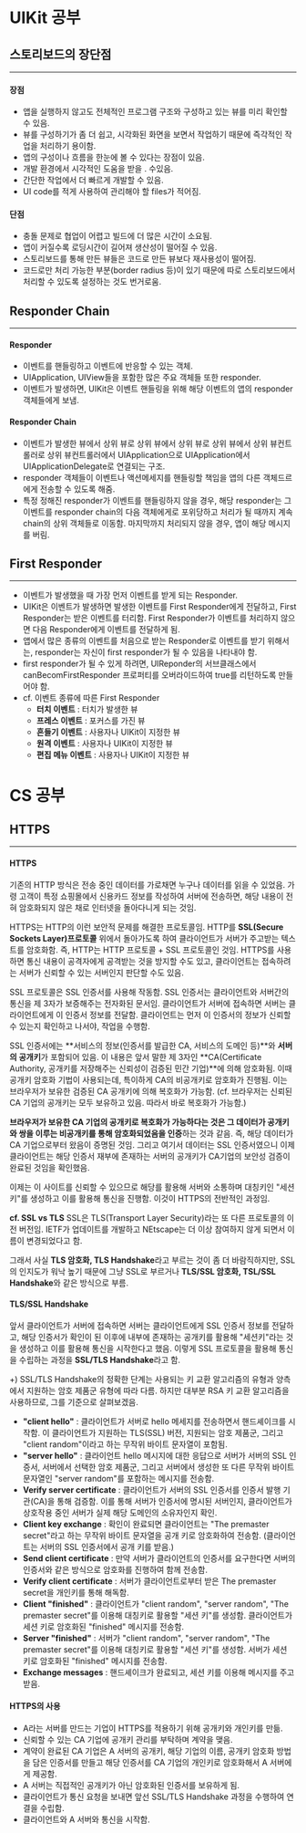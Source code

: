 # UIKit 공부
## 스토리보드의 장단점
---
#### 장점
- 앱을 실행하지 않고도 전체적인 프로그램 구조와 구성하고 있는 뷰를 미리 확인할 수 있음.
- 뷰를 구성하기가 좀 더 쉽고, 시각화된 화면을 보면서 작업하기 때문에 즉각적인 작업을 처리하기 용이함.
- 앱의 구성이나 흐름을 한눈에 볼 수 있다는 장점이 있음.
- 개발 환경에서 시각적인 도움을 받을 . 수있음.
- 간단한 작업에서 더 빠르게 개발할 수 있음.
- UI code를 적게 사용하여 관리해야 할 files가 적어짐.

#### 단점
- 충돌 문제로 협업이 어렵고 빌드에 더 많은 시간이 소요됨.
- 앱이 커질수록 로딩시간이 길어져 생산성이 떨어질 수 있음.
- 스토리보드를 통해 만든 뷰들은 코드로 만든 뷰보다 재사용성이 떨어짐.
- 코드로만 처리 가능한 부분(border radius 등)이 있기 때문에 따로 스토리보드에서 처리할 수 있도록 설정하는 것도 번거로움.

## Responder Chain
---
#### Responder
- 이벤트를 핸들링하고 이벤트에 반응할 수 있는 객체.
- UIApplication, UIView들을 포함한 많은 주요 객체들 또한 responder.
- 이벤트가 발생하면, UIKit은 이벤트 핸들링을 위해 해당 이벤트의 앱의 responder 객체들에게 보냄.

#### Responder Chain
- 이벤트가 발생한 뷰에서 상위 뷰로 상위 뷰에서 상위 뷰로 상위 뷰에서 상위 뷰컨트롤러로 상위 뷰컨트롤러에서 UIApplication으로 UIApplication에서 UIApplicationDelegate로 연결되는 구조.
- responder 객체들이 이벤트나 액션메세지를 핸들링할 책임을 앱의 다른 객체드르에게 전송할 수 있도록 해줌.
- 특정 정해진 responder가 이벤트를 핸들링하지 않을 경우, 해당 responder는 그 이벤트를 responder chain의 다음 객체에게로 포위당하고 처리가 될 때까지 계속 chain의 상위 객체들로 이동함. 마지막까지 처리되지 않을 경우, 앱이 해당 메시지를 버림.

##  First Responder
----
- 이벤트가 발생했을 때 가장 먼저 이벤트를 받게 되는 Responder.
- UIKit은 이벤트가 발생하면 발생한 이벤트를 First Responder에게 전달하고, First Responder는 받은 이벤트를 터리함. First Responder가 이벤트를 처리하지 않으면 다음 Responder에게 이벤트를 전달하게 됨.
- 앱에서 많은 종류의 이벤트를 처음으로 받는 Responder로 이벤트를 받기 위해서는, responder는 자신이 first responder가 될 수 있음을 나타내야 함.
- first responder가 될 수 있게 하려면, UIReponder의 서브클래스에서 canBecomFirstResponder 프로퍼티를 오버라이드하여 true를 리턴하도록 만들어야 함.
- cf. 이벤트 종류에 따른 First Responder
  - **터치 이벤트** : 터치가 발생한 뷰
  - **프레스 이벤트** : 포커스를 가진 뷰
  - **흔들기 이벤트** : 사용자나 UIKit이 지정한 뷰
  - **원격 이벤트** : 사용자나 UIKit이 지정한 뷰
  - **편집 메뉴 이벤트** : 사용자나 UIKit이 지정한 뷰

# CS 공부
## HTTPS
---
#### HTTPS
기존의 HTTP 방식은 전송 중인 데이터를 가로채면 누구나 데이터를 읽을 수 있었음.
가령 고객이 특정 쇼핑몰에서 신용카드 정보를 작성하여 서버에 전송하면, 해당 내용이 전혀 암호화되지 않은 채로 인터넷을 돌아다니게 되는 것임.

HTTPS는 HTTP의 이런 보안적 문제를 해결한 프로토콜임.
HTTP를 **SSL(Secure Sockets Layer)프로토콜** 위에서 돌아가도록 하여 클라이언트가 서버가 주고받는 텍스트를 암호화함.
즉, HTTP는 HTTP 프로토콜 + SSL 프로토콜인 것임.
HTTPS를 사용하면 통신 내용이 공격자에게 공격받는 것을 방지할 수도 있고, 클라이언트는 접속하려는 서버가 신뢰할 수 있는 서버인지 판단할 수도 있음.

SSL 프로토콜은 SSL 인증서를 사용해 작동함.
SSL 인증서는 클라이언트와 서버간의 통신을 제 3자가 보증해주는 전자화된 문서임.
클라이언트가 서버에 접속하면 서버는 클라이언트에게 이 인증서 정보를 전달함.
클라이언트는 먼저 이 인증서의 정보가 신뢰할 수 있는지 확인하고 나서야, 작업을 수행함.

SSL 인증서에는 **서비스의 정보(인증서를 발급한 CA, 서비스의 도메인 등)**와 **서버의 공개키**가 포함되어 있음.
이 내용은 앞서 말한 제 3자인 **CA(Certificate Authority, 공개키를 저장해주는 신뢰성이 검증된 민간 기업)**에 의해 암호화됨.
이때 공개키 암호화 기법이 사용되는데, 특이하게 CA의 비공개키로 암호화가 진행됨.
이는 브라우저가 보유한 검증된 CA 공개키에 의해 복호화가 가능함. 
(cf. 브라우저는 신뢰된 CA 기업의 공개키는 모두 보유하고 있음. 따라서 바로 복호화가 가능함.)

**브라우저가 보유한 CA 기업의 공개키로 복호화가 가능하다는 것은 그 데이터가 공개키와 쌍을 이루는 비공개키를 통해 암호화되었음을 인증**하는 것과 같음.
즉, 해당 데이터가 CA 기업으로부터 왔음이 증명된 것임. 그리고 여기서 데이터는 SSL 인증서였으니 이제 클라이언트는 해당 인증서 재부에 존재하는 서버의 공개키가 CA기업의 보안성 검증이 완료된 것임을 확인했음.

이제는 이 사이트를 신뢰할 수 있으므로 해당를 활용해 서버와 소통하며 대칭키인 "세션키"를 생성하고 이를 활용해 통신을 진행함.
이것이 HTTPS의 전반적인 과정임.

**cf. SSL vs TLS**
SSL은 TLS(Transport Layer Security)라는 또 다른 프로토콜의 이전 버전임. 
IETF가 업데이트를 개발하고 NEtscape는 더 이상 참여하지 않게 되면서 이름이 변경되었다고 함.

그래서 사실 **TLS 암호화, TLS Handshake**라고 부르는 것이 좀 더 바람직하지만, SSL의 인지도가 워낙 높기 때문에 그냥 SSL로 부르거나 **TLS/SSL 암호화, TSL/SSL Handshake**와 같은 방식으로 부름.

#### TLS/SSL Handshake
앞서 클라이언트가 서버에 접속하면 서버는 클라이언트에게 SSL 인증서 정보를 전달하고, 해당 인증서가 확인이 된 이후에 내부에 존재하는 공개키를 활용해 "세션키"라는 것을 생성하고 이를 활용해 통신을 시작한다고 했음. 이렇게 SSL 프로토콜을 활용해 통신을 수립하는 과정을 **SSL/TLS Handshake**라고 함.

+) SSL/TLS Handshake의 정확한 단계는 사용되는 키 교환 알고리즘의 유형과 양측에서 지원하는 암호 제품군 유형에 따라 다름. 하지만 대부분 RSA 키 교환 알고리즘을 사용하므로, 그를 기준으로 살펴보겠음.

- **"client hello"** : 클라이언트가 서버로 hello 메세지를 전송하면서 핸드셰이크를 시작함. 이 클라이언트가 지원하는 TLS(SSL) 버전, 지원되는 암호 제품군, 그리고 "client random"이라고 하는 무작위 바이트 문자열이 포함됨.
- **"server hello"** : 클라이언트 hello 메시지에 대한 응답으로 서버가 서버의 SSL 인증서, 서버에서 선택한 암호 제품군, 그리고 서버에서 생성한 또 다른 무작위 바이트 문자열인 "server random"를 포함하는 메시지를 전송함.
- **Verify server certificate** : 클라이언트가 서버의 SSL 인증서를 인증서 발행 기관(CA)을 통해 검증함. 이를 통해 서버가 인증서에 명시된 서버인지, 클라이언트가 상호작용 중인 서버가 실제 해당 도메인의 소유자인지 확인.
- **Client key exchange** : 확인이 완료되면 클라이언트는 "The premaster secret"라고 하는 무작위 바이트 문자열을 공개 키로 암호화하여 전송함. (클라이언트는 서버의 SSL 인증서에서 공개 키를 받음.)
- **Send client certificate** : 만약 서버가 클라이언트의 인증서를 요구한다면 서버의 인증서와 같은 방식으로 암호화를 진행하여 함께 전송함.
- **Verify client certificate** : 서버가 클라이언트로부터 받은 The premaster secret을 개인키를 통해 해독함.
- **Client "finished"** : 클라이언트가 "client random", "server random", "The premaster secret"를 이용해 대칭키로 활용할 "세션 키"를 생성함. 클라이언트가 세션 키로 암호화된 "finished" 메시지를 전송함.
- **Server "finished"** : 서버가 "client random", "server random", "The premaster secret"를 이용해 대칭키로 활용할 "세션 키"를 생성함. 서버가 세션 키로 암호화된 "finished" 메시지를 전송함.
- **Exchange messages** : 핸드셰이크가 완료되고, 세션 키를 이용해 메시지를 주고 받음.

#### HTTPS의 사용
- A라는 서버를 만드는 기업이 HTTPS를 적용하기 위해 공개키와 개인키를 만듦.
- 신뢰할 수 있는 CA 기업에 공개키 관리를 부탁하며 계약을 맺음.
- 계약이 완료된 CA 기업은 A 서버의 공개키, 해당 기업의 이름, 공개키 암호화 방법을 담은 인증서를 만들고 해당 인증서를 CA 기업의 개인키로 암호화해서 A 서버에게 제공함.
- A 서버는 직접적인 공개키가 아닌 암호화된 인증서를 보유하게 됨.
- 클라이언트가 통신 요청을 보내면 앞선 SSL/TLS Handshake 과정을 수행하여 연결을 수립함.
- 클라이언트와 A 서버와 통신을 시작함.